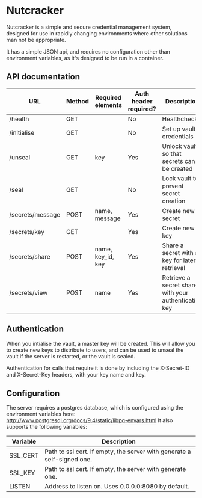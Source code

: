 # Nutcracker

Nutcracker is a simple and secure credential management system, designed for use in rapidly changing environments where other solutions man not be appropriate.

It has a simple JSON api, and requires no configuration other than environment variables, as it's designed to be run in a container.

## API documentation

| URL              | Method | Required elements | Auth header required? | Description                                                        |
|------------------|--------|-------------------|-----------------------|--------------------------------------------------------------------|
| /health          | GET    |                   | No                    | Healthcheck                                                        |
| /initialise      | GET    |                   | No                    | Set up vault credentials                                           |
| /unseal          | GET    | key               | Yes                   | Unlock vault so that secrets can be created                        |
| /seal            | GET    |                   | No                    | Lock vault to prevent secret creation                              |
| /secrets/message | POST   | name, message     | Yes                   | Create new secret                                                  |
| /secrets/key     | GET    |                   | Yes                   | Create new key                                                     |
| /secrets/share   | POST   | name, key_id, key | Yes                   | Share a secret with a key for later retrieval                      |
| /secrets/view    | POST   | name              | Yes                   | Retrieve a secret shared with your authentication key |

## Authentication

When you intialise the vault, a master key will be created.
This will allow you to create new keys to distribute to users, and can be used to unseal the vault if the server is restarted, or the vault is sealed.

Authentication for calls that require it is done by including the X-Secret-ID and X-Secret-Key headers, with your key name and key.

## Configuration

The server requires a postgres database, which is configured using the environment variables here: http://www.postgresql.org/docs/9.4/static/libpq-envars.html
It also supports the following variables:

| Variable | Description |
|----------|-------------|
| SSL_CERT | Path to ssl cert.  If empty, the server with generate a self-signed one. |
| SSL_KEY  | Path to ssl cert.  If empty, the server with generate one. |
| LISTEN   | Address to listen on.  Uses 0.0.0.0:8080 by default. |
